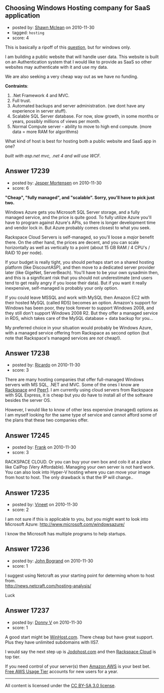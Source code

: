 ## Choosing Windows Hosting company for SaaS application

- posted by: [Shawn Mclean](https://stackexchange.com/users/-1/4854-shawn-mclean) on 2010-11-30
- tagged: `hosting`
- score: 4

This is basically a ripoff of this [question][1], but for windows only.

I am building a public website that will handle user data. This website is built on an Authentication system that I would like to provide as SaaS so other websites may authenticate with it and use my data.

We are also seeking a very cheap way out as we have no funding.

**Contraints**:

  1. .Net Framework 4 and MVC.
  2. Full trust.
  3. Automated backups and server administration. (we dont have any experience in server stuff).
  4. Scalable SQL Server database. For now, slow growth, in some months or years, possibly millions of views per month.
  5. Normal Compute server - ability to move to high end compute. (more data = more RAM for algorithms)
 

What kind of host is best for hosting both a public website and SaaS app in one?

*built with asp.net mvc, .net 4 and will use WCF.*

  [1]: http://answers.onstartups.com/questions/394/choosing-a-hosting-company-for-saas-product


## Answer 17239

- posted by: [Jesper Mortensen](https://stackexchange.com/users/-1/1261-jesper-mortensen) on 2010-11-30
- score: 6

**"Cheap", "fully managed", and "scalable". Sorry, you'll have to pick just two.**

Windows Azure gets you Microsoft SQL Server storage, and a fully managed service, and the price is quite good. To fully utilize Azure you'll have to program against Azure's APIs, so there is longer development time and vendor lock in. But Azure probably comes closest to what you seek.

Rackspace Cloud Servers is self-managed, so you'll loose a *major* benefit there. On the other hand, the prices are decent, and you can scale horizontally as well as vertically to a point (about 15 GB RAM / 4 CPU's / RAID 10 per node).

If your budget is really tight, you should perhaps start on a shared hosting platform (like DiscountASP), and then move to a dedicated server provider later (like GigeNet, ServerBeach). You'll have to be your own sysadmin then, and this is a significant risk that you should not underestimate (end users tend to get really angry if you loose their data). But if you want it really inexpensive, self-managed is probably your only option.

If you could leave MSSQL and work with MySQL then Amazon EC2 with their hosted MySQL (called RDS) becomes an option. Amazon's support for Windows has been poor, they took forever to support Windows 2008, and they still don't support Windows 2008 R2. But they offer a managed service in RDS, which takes care of the MySQL database + data backup for you...

My preferred choice in your situation would probably be Windows Azure, with a managed service offering from Rackspace as second option (but note that Rackspace's managed services are *not* cheap!).


## Answer 17238

- posted by: [Ricardo](https://stackexchange.com/users/-1/42-ricardo) on 2010-11-30
- score: 3

<p>There are many hosting companies that offer full-managed Windows servers with MS SQL, .NET and MVC. Some of the ones I know are <a href="http://rackspace.com" rel="nofollow">Rackspace</a> and <a href="http://www.peer1.com/" rel="nofollow">Peer1</a>. I am currently using cloud servers from Rackspace with SQL Express, it is cheap but you do have to install all of the software besides the server OS.</p>

<p>However, I would like to know of other less expensive (managed) options as I am myself looking for the same type of service and cannot afford some of the plans that these two companies offer.</p>



## Answer 17245

- posted by: [Frank](https://stackexchange.com/users/-1/4858-frank) on 2010-11-30
- score: 3

RACKSPACE CLOUD.  Or you can buy your own box and colo it at a place like CalPop (Very Affordable).  Managing your own server is not hard work.  You can also look into Hyper-V hosting where you can move your image from host to host.  The only drawback is that the IP will change.. 


## Answer 17235

- posted by: [Vineet](https://stackexchange.com/users/-1/24-vineet) on 2010-11-30
- score: 2

I am not sure if this is applicable to you, but you might want to look into Microsoft Azure: http://www.microsoft.com/windowsazure/

I know the Microsoft has multiple programs to help startups.


## Answer 17236

- posted by: [John Bogrand](https://stackexchange.com/users/-1/3577-john-bogrand) on 2010-11-30
- score: 1

I suggest using Netcraft as your starting point for determing whom to host from.  
http://news.netcraft.com/hosting-analysis/ 

Luck


## Answer 17237

- posted by: [Donny V](https://stackexchange.com/users/-1/3864-donny-v) on 2010-11-30
- score: 1

<p>A good start might be <a href="http://www.winhost.com/" rel="nofollow">WinHost.com</a>. There cheap but have great support. Plus they have unlimited subdomains with IIS7. </p>

<p>I would say the next step up is <a href="http://www.jodohost.com" rel="nofollow">Jodohost.com</a> and then <a href="http://www.rackspacecloud.com/" rel="nofollow">Rackspace Cloud</a> is top tier.</p>

<p>If you need control of your server(s) then <a href="http://aws.amazon.com/" rel="nofollow">Amazon AWS</a> is your best bet.
<a href="http://aws.amazon.com/free/" rel="nofollow">Free AWS Usage Tier</a> accounts for new users for a year.</p>




---

All content is licensed under the [CC BY-SA 3.0 license](https://creativecommons.org/licenses/by-sa/3.0/).
